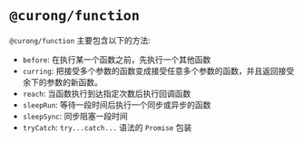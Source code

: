 # `@curong/function`


`@curong/function` 主要包含以下的方法:

- `before`: 在执行某一个函数之前，先执行一个其他函数
- `curring`: 把接受多个参数的函数变成接受任意多个参数的函数，并且返回接受余下的参数的新函数。
- `reach`: 当函数执行到达指定次数后执行回调函数
- `sleepRun`: 等待一段时间后执行一个同步或异步的函数
- `sleepSync`: 同步阻塞一段时间
- `tryCatch`: `try...catch...` 语法的 `Promise` 包装
